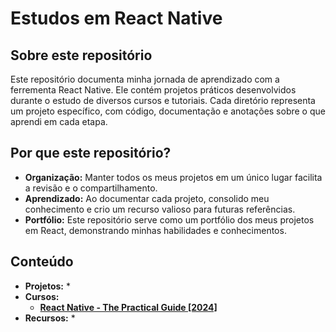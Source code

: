 # Estudos em React Native

## Sobre este repositório
Este repositório documenta minha jornada de aprendizado com a ferrementa React Native. Ele contém projetos práticos desenvolvidos durante o estudo de diversos cursos e tutoriais. Cada diretório representa um projeto específico, com código, documentação e anotações sobre o que aprendi em cada etapa.

## Por que este repositório?
* **Organização:** Manter todos os meus projetos em um único lugar facilita a revisão e o compartilhamento.
* **Aprendizado:** Ao documentar cada projeto, consolido meu conhecimento e crio um recurso valioso para futuras referências.
* **Portfólio:** Este repositório serve como um portfólio dos meus projetos em React, demonstrando minhas habilidades e conhecimentos.

## Conteúdo
* **Projetos:**
    * 
* **Cursos:**
    * [**React Native - The Practical Guide [2024]**](https://www.udemy.com/course/react-native-the-practical-guide/)
* **Recursos:**
    * 
    

